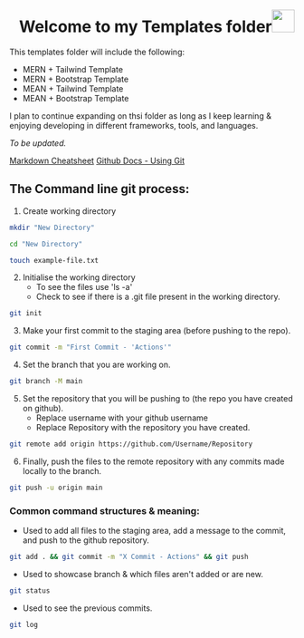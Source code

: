 <div align="right">
    <h1>Welcome to my Templates folder<span><img src="https://camo.githubusercontent.com/e8e7b06ecf583bc040eb60e44eb5b8e0ecc5421320a92929ce21522dbc34c891/68747470733a2f2f6d656469612e67697068792e636f6d2f6d656469612f6876524a434c467a6361737252346961377a2f67697068792e676966" width="40" height="40"></span></h1>
</div>

This templates folder will include the following:

- MERN + Tailwind Template
- MERN + Bootstrap Template
- MEAN + Tailwind Template
- MEAN + Bootstrap Template

I plan to continue expanding on thsi folder as long as I keep learning & enjoying developing in different frameworks, tools, and languages.

*To be updated.*

<a href="https://www.markdownguide.org/cheat-sheet/">Markdown Cheatsheet</a>
<a href="https://docs.github.com/en/get-started/using-git/about-git">Github Docs - Using Git</a>

## The Command line git process:

1. Create working directory
```sh
mkdir "New Directory"
```
```sh
cd "New Directory"
```
```sh
touch example-file.txt
```
2. Initialise the working directory
    - To see the files use 'ls -a'
    - Check to see if there is a .git file present in the working directory.
```sh
git init
```
3. Make your first commit to the staging area (before pushing to the repo).
```sh
git commit -m "First Commit - 'Actions'"
```
4. Set the branch that you are working on.
```sh
git branch -M main
```
5. Set the repository that you will be pushing to (the repo you have created on github).
    - Replace username with your github username
    - Replace Repository with the repository you have created.
```sh
git remote add origin https://github.com/Username/Repository
```
6. Finally, push the files to the remote repository with any commits made locally to the branch.
```sh
git push -u origin main
```

### Common command structures & meaning:

- Used to add all files to the staging area, add a message to the commit, and push to the github repository.
```sh
git add . && git commit -m "X Commit - Actions" && git push
```
- Used to showcase branch & which files aren't added or are new.
```sh
git status
```
- Used to see the previous commits.
```sh
git log
```